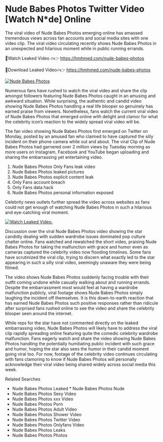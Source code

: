 ﻿# Nude Babes Photos Twitter Video [Watch N*de] Online

The viral video of ﻿Nude Babes Photos emerging online has amassed tremendous views across fan accounts and social media sites with one video clip. The viral video circulating recently shows ﻿Nude Babes Photos in an unexpected and hilarious moment while in public running errands. 

🔴Watch Leaked Video 🔥👉  https://hmhmed.com/nude-babes-photos 

🔴Download Leaked Video🔥👉  https://hmhmed.com/nude-babes-photos 

[![Nude Babes Photos](https://i.imgur.com/dJHk4Zq.gif)](https://hmhmed.com/nude-babes-photos)

Numerous fans have rushed to watch the viral video and share the clip amongst followers featuring ﻿Nude Babes Photos caught in an amusing and awkward situation. While surprising, the authentic and candid video showing ﻿Nude Babes Photos handling a real life blooper so genuinely has earned praise from viewers. Nonetheless, fans watch the current viral video of ﻿Nude Babes Photos that emerged online with delight and clamor for what the celebrity icon’s reaction to the widely spread viral video will be.

The fan video showing ﻿Nude Babes Photos first emerged on Twitter on Monday, posted by an amused fan who claimed to have captured the silly incident on their phone camera while out and about. The viral Clip of ﻿Nude Babes Photos had garnered over 2 million views by Tuesday morning as more users on Instagram, Facebook and YouTube began uploading and sharing the embarrassing yet entertaining video. 

1. ﻿Nude Babes Photos Only Fans leak video
2. ﻿Nude Babes Photos leaked pictures
3. ﻿Nude Babes Photos explicit content leak
4. Only Fans account breach
5. Only Fans data hack
6. ﻿Nude Babes Photos personal information exposed

Celebrity news outlets further spread the video across websites as fans could not get enough of watching ﻿Nude Babes Photos in such a hilarious and eye-catching viral moment. 

[![Watch Leaked Video.](https://miro.medium.com/v2/resize:fit:828/format:webp/1*cilzJN44JGOrTw9NJCrNHA.gif "Watch Leaked Video")](https://hmhmed.com/nude-babes-photos)

Discussion over the viral ﻿Nude Babes Photos video showing the star candidly dealing with sudden wardrobe issues dominated pop culture chatter online. Fans watched and rewatched the short video, praising ﻿Nude Babes Photos for taking the malfunction with grace and humor even as cameras captured the celebrity video now flooding timelines. Some fans have scrutinized the viral clip, trying to discern what exactly led to the star appearing in such a silly viral video, seemingly unaware they were being filmed.

The video shows ﻿Nude Babes Photos suddenly facing trouble with their outfit coming undone while casually walking about and running errands. Despite the embarrassment most would feel at having a wardrobe malfunction publicly, viral footage shows ﻿Nude Babes Photos simply laughing the incident off themselves. It is this down-to-earth reaction that has earned ﻿Nude Babes Photos such positive responses rather than ridicule after surprised fans rushed online to see the video and share the celebrity blooper seen around the internet.  

While reps for the star have not commented directly on the leaked embarrassing video, ﻿Nude Babes Photos will likely have to address the viral clip rapidly spreading online featuring quite the comedic celebrity wardrobe malfunction. Fans eagerly watch and share the video showing ﻿Nude Babes Photos handling the potentially humiliating public incident with such grace and humor, hoping the star also sees the humor in their candid moment going viral too. For now, footage of the celebrity video continues circulating with fans clamoring to know if ﻿Nude Babes Photos will personally acknowledge their viral video being shared widely across social media this week.

Related Searches
* ﻿Nude Babes Photos Leaked
﻿* Nude Babes Photos Nude
* ﻿Nude Babes Photos Sexy Video
* ﻿Nude Babes Photos xxx Video
* ﻿Nude Babes Photos Porn
* ﻿Nude Babes Photos Adult Video
* ﻿Nude Babes Photos Shower Video
* ﻿Nude Babes Photos Twitter Video
* ﻿Nude Babes Photos Onlyfans Video
* ﻿Nude Babes Photos Leaks
* ﻿Nude Babes Photos Photos